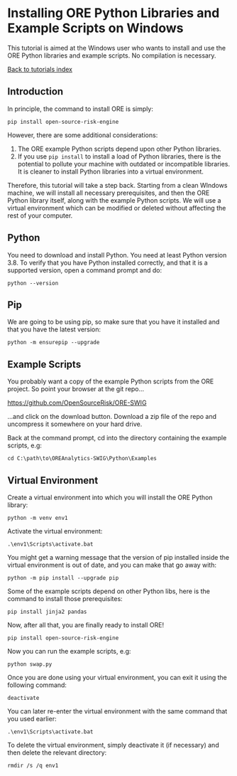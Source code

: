 
# Installing ORE Python Libraries and Example Scripts on Windows

This tutorial is aimed at the Windows user who wants to install and use the ORE
Python libraries and example scripts.  No compilation is necessary.

[Back to tutorials index](../tutorials_index.md)

## Introduction

In principle, the command to install ORE is simply:

    pip install open-source-risk-engine

However, there are some additional considerations:

1) The ORE example Python scripts depend upon other Python libraries.
2) If you use `pip install` to install a load of Python libraries, there is the
potential to pollute your machine with outdated or incompatible libraries.  It
is cleaner to install Python libraries into a virtual environment.

Therefore, this tutorial will take a step back.  Starting from a clean WIndows
machine, we will install all necessary prerequisites, and then the ORE Python
library itself, along with the example Python scripts.  We will use a virtual
environment which can be modified or deleted without affecting the rest of your
computer.

## Python

You need to download and install Python.  You need at least Python version 3.8.
To verify that you have Python installed correctly, and that it is a supported
version, open a command prompt and do:

    python --version

## Pip

We are going to be using pip, so make sure that you have it installed and that
you have the latest version:

    python -m ensurepip --upgrade

## Example Scripts

You probably want a copy of the example Python scripts from the ORE project.
So point your browser at the git repo...

https://github.com/OpenSourceRisk/ORE-SWIG

...and click on the download button.  Download a zip file of the repo and
uncompress it somewhere on your hard drive.

Back at the command prompt, cd into the directory containing the example
scripts, e.g:

    cd C:\path\to\OREAnalytics-SWIG\Python\Examples

## Virtual Environment

Create a virtual environment into which you will install the ORE Python library:

    python -m venv env1

Activate the virtual environment:

    .\env1\Scripts\activate.bat

You might get a warning message that the version of pip installed inside the
virtual environment is out of date, and you can make that go away with:

    python -m pip install --upgrade pip

Some of the example scripts depend on other Python libs, here is the command to
install those prerequisites:

    pip install jinja2 pandas

Now, after all that, you are finally ready to install ORE!

    pip install open-source-risk-engine

Now you can run the example scripts, e.g:

    python swap.py

Once you are done using your virtual environment, you can exit it using the
following command:

    deactivate

You can later re-enter the virtual environment with the same command that you
used earlier:

    .\env1\Scripts\activate.bat

To delete the virtual environment, simply deactivate it (if necessary) and then
delete the relevant directory:

    rmdir /s /q env1

